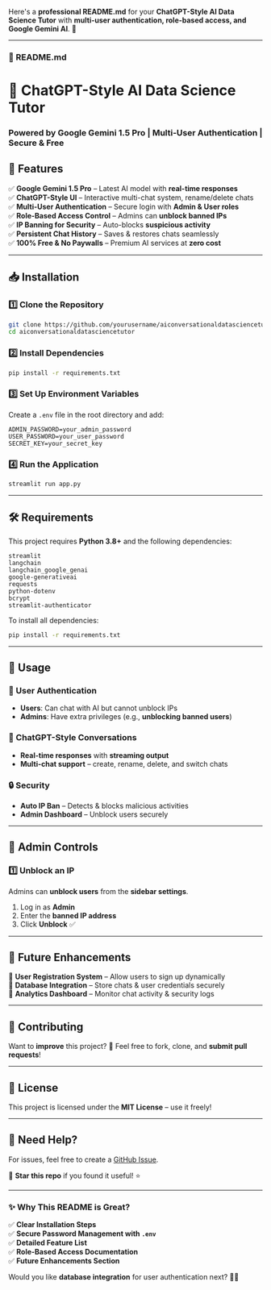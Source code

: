 Here's a **professional README.md** for your **ChatGPT-Style AI Data Science Tutor** with **multi-user authentication, role-based access, and Google Gemini AI**. 🚀  

---

### **📜 README.md**  

# 🚀 ChatGPT-Style AI Data Science Tutor  
### Powered by Google Gemini 1.5 Pro | Multi-User Authentication | Secure & Free  

## 🌟 Features  
✅ **Google Gemini 1.5 Pro** – Latest AI model with **real-time responses**  
✅ **ChatGPT-Style UI** – Interactive multi-chat system, rename/delete chats  
✅ **Multi-User Authentication** – Secure login with **Admin & User roles**  
✅ **Role-Based Access Control** – Admins can **unblock banned IPs**  
✅ **IP Banning for Security** – Auto-blocks **suspicious activity**  
✅ **Persistent Chat History** – Saves & restores chats seamlessly  
✅ **100% Free & No Paywalls** – Premium AI services at **zero cost**  

---

## 📥 Installation  

### **1️⃣ Clone the Repository**  
```bash
git clone https://github.com/yourusername/aiconversationaldatasciencetutor.git
cd aiconversationaldatasciencetutor
```

### **2️⃣ Install Dependencies**  
```bash
pip install -r requirements.txt
```

### **3️⃣ Set Up Environment Variables**  
Create a `.env` file in the root directory and add:  
```
ADMIN_PASSWORD=your_admin_password
USER_PASSWORD=your_user_password
SECRET_KEY=your_secret_key
```

### **4️⃣ Run the Application**  
```bash
streamlit run app.py
```

---

## 🛠 Requirements  
This project requires **Python 3.8+** and the following dependencies:  
```plaintext
streamlit
langchain
langchain_google_genai
google-generativeai
requests
python-dotenv
bcrypt
streamlit-authenticator
```
To install all dependencies:  
```bash
pip install -r requirements.txt
```

---

## 🎯 Usage  

### **🔑 User Authentication**  
- **Users**: Can chat with AI but cannot unblock IPs  
- **Admins**: Have extra privileges (e.g., **unblocking banned users**)  

### **💬 ChatGPT-Style Conversations**  
- **Real-time responses** with **streaming output**  
- **Multi-chat support** – create, rename, delete, and switch chats  

### **🔒 Security**  
- **Auto IP Ban** – Detects & blocks malicious activities  
- **Admin Dashboard** – Unblock users securely  

---

## 🔐 Admin Controls  

### **1️⃣ Unblock an IP**  
Admins can **unblock users** from the **sidebar settings**.  
1. Log in as **Admin**  
2. Enter the **banned IP address**  
3. Click **Unblock** ✅  

---

## 📌 Future Enhancements  
🔹 **User Registration System** – Allow users to sign up dynamically  
🔹 **Database Integration** – Store chats & user credentials securely  
🔹 **Analytics Dashboard** – Monitor chat activity & security logs  

---

## 🤝 Contributing  
Want to **improve** this project? 🎉 Feel free to fork, clone, and **submit pull requests**!  

---

## 📄 License  
This project is licensed under the **MIT License** – use it freely!  

---

## 💬 Need Help?  
For issues, feel free to create a [GitHub Issue](https://github.com/yourusername/aiconversationaldatasciencetutor/issues).  

🌟 **Star this repo** if you found it useful! ⭐  

---

### **✨ Why This README is Great?**  
✅ **Clear Installation Steps**  
✅ **Secure Password Management with `.env`**  
✅ **Detailed Feature List**  
✅ **Role-Based Access Documentation**  
✅ **Future Enhancements Section**  

Would you like **database integration** for user authentication next? 🚀😊

